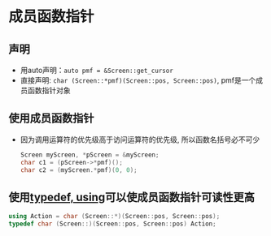 # 成员函数指针

## 声明

- 用auto声明：`auto pmf = &Screen::get_cursor`
- 直接声明: `char (Screen::*pmf)(Screen::pos, Screen::pos)`, pmf是一个成员函数指针对象

## 使用成员函数指针

- 因为调用运算符的优先级高于访问运算符的优先级, 所以函数名括号必不可少

  ```c++
  Screen myScreen, *pScreen = &myScreen;
  char c1 = (pScreen->*pmf)();
  char c2 = (myScreen.*pmf)(0, 0);
  ```


## 使用[typedef, using](处理类型.md)可以使成员函数指针可读性更高

```c++
using Action = char (Screen::*)(Screen::pos, Screen::pos);
typedef char (Screen::)(Screen::pos, Screen::pos) Action;
```